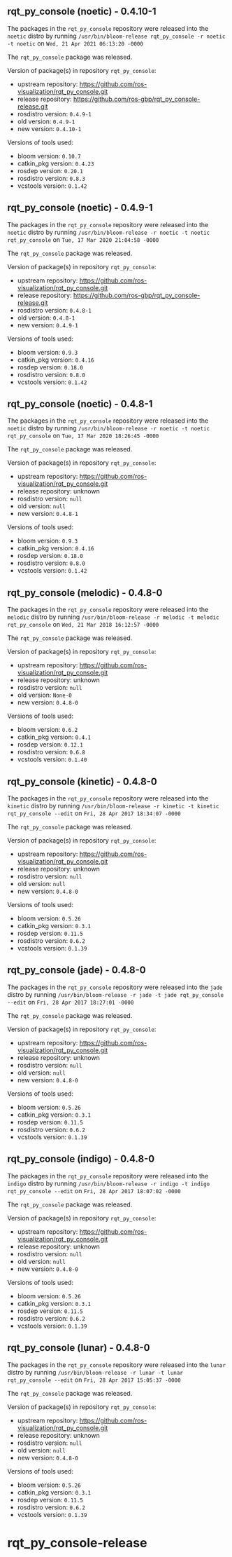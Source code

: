 ## rqt_py_console (noetic) - 0.4.10-1

The packages in the `rqt_py_console` repository were released into the `noetic` distro by running `/usr/bin/bloom-release rqt_py_console -r noetic -t noetic` on `Wed, 21 Apr 2021 06:13:20 -0000`

The `rqt_py_console` package was released.

Version of package(s) in repository `rqt_py_console`:

- upstream repository: https://github.com/ros-visualization/rqt_py_console.git
- release repository: https://github.com/ros-gbp/rqt_py_console-release.git
- rosdistro version: `0.4.9-1`
- old version: `0.4.9-1`
- new version: `0.4.10-1`

Versions of tools used:

- bloom version: `0.10.7`
- catkin_pkg version: `0.4.23`
- rosdep version: `0.20.1`
- rosdistro version: `0.8.3`
- vcstools version: `0.1.42`


## rqt_py_console (noetic) - 0.4.9-1

The packages in the `rqt_py_console` repository were released into the `noetic` distro by running `/usr/bin/bloom-release -r noetic -t noetic rqt_py_console` on `Tue, 17 Mar 2020 21:04:58 -0000`

The `rqt_py_console` package was released.

Version of package(s) in repository `rqt_py_console`:

- upstream repository: https://github.com/ros-visualization/rqt_py_console.git
- release repository: https://github.com/ros-gbp/rqt_py_console-release.git
- rosdistro version: `0.4.8-1`
- old version: `0.4.8-1`
- new version: `0.4.9-1`

Versions of tools used:

- bloom version: `0.9.3`
- catkin_pkg version: `0.4.16`
- rosdep version: `0.18.0`
- rosdistro version: `0.8.0`
- vcstools version: `0.1.42`


## rqt_py_console (noetic) - 0.4.8-1

The packages in the `rqt_py_console` repository were released into the `noetic` distro by running `/usr/bin/bloom-release -r noetic -t noetic rqt_py_console` on `Tue, 17 Mar 2020 18:26:45 -0000`

The `rqt_py_console` package was released.

Version of package(s) in repository `rqt_py_console`:

- upstream repository: https://github.com/ros-visualization/rqt_py_console.git
- release repository: unknown
- rosdistro version: `null`
- old version: `null`
- new version: `0.4.8-1`

Versions of tools used:

- bloom version: `0.9.3`
- catkin_pkg version: `0.4.16`
- rosdep version: `0.18.0`
- rosdistro version: `0.8.0`
- vcstools version: `0.1.42`


## rqt_py_console (melodic) - 0.4.8-0

The packages in the `rqt_py_console` repository were released into the `melodic` distro by running `/usr/bin/bloom-release -r melodic -t melodic rqt_py_console` on `Wed, 21 Mar 2018 16:12:57 -0000`

The `rqt_py_console` package was released.

Version of package(s) in repository `rqt_py_console`:

- upstream repository: https://github.com/ros-visualization/rqt_py_console.git
- release repository: unknown
- rosdistro version: `null`
- old version: `None-0`
- new version: `0.4.8-0`

Versions of tools used:

- bloom version: `0.6.2`
- catkin_pkg version: `0.4.1`
- rosdep version: `0.12.1`
- rosdistro version: `0.6.8`
- vcstools version: `0.1.40`


## rqt_py_console (kinetic) - 0.4.8-0

The packages in the `rqt_py_console` repository were released into the `kinetic` distro by running `/usr/bin/bloom-release -r kinetic -t kinetic rqt_py_console --edit` on `Fri, 28 Apr 2017 18:34:07 -0000`

The `rqt_py_console` package was released.

Version of package(s) in repository `rqt_py_console`:

- upstream repository: https://github.com/ros-visualization/rqt_py_console.git
- release repository: unknown
- rosdistro version: `null`
- old version: `null`
- new version: `0.4.8-0`

Versions of tools used:

- bloom version: `0.5.26`
- catkin_pkg version: `0.3.1`
- rosdep version: `0.11.5`
- rosdistro version: `0.6.2`
- vcstools version: `0.1.39`


## rqt_py_console (jade) - 0.4.8-0

The packages in the `rqt_py_console` repository were released into the `jade` distro by running `/usr/bin/bloom-release -r jade -t jade rqt_py_console --edit` on `Fri, 28 Apr 2017 18:27:01 -0000`

The `rqt_py_console` package was released.

Version of package(s) in repository `rqt_py_console`:

- upstream repository: https://github.com/ros-visualization/rqt_py_console.git
- release repository: unknown
- rosdistro version: `null`
- old version: `null`
- new version: `0.4.8-0`

Versions of tools used:

- bloom version: `0.5.26`
- catkin_pkg version: `0.3.1`
- rosdep version: `0.11.5`
- rosdistro version: `0.6.2`
- vcstools version: `0.1.39`


## rqt_py_console (indigo) - 0.4.8-0

The packages in the `rqt_py_console` repository were released into the `indigo` distro by running `/usr/bin/bloom-release -r indigo -t indigo rqt_py_console --edit` on `Fri, 28 Apr 2017 18:07:02 -0000`

The `rqt_py_console` package was released.

Version of package(s) in repository `rqt_py_console`:

- upstream repository: https://github.com/ros-visualization/rqt_py_console.git
- release repository: unknown
- rosdistro version: `null`
- old version: `null`
- new version: `0.4.8-0`

Versions of tools used:

- bloom version: `0.5.26`
- catkin_pkg version: `0.3.1`
- rosdep version: `0.11.5`
- rosdistro version: `0.6.2`
- vcstools version: `0.1.39`


## rqt_py_console (lunar) - 0.4.8-0

The packages in the `rqt_py_console` repository were released into the `lunar` distro by running `/usr/bin/bloom-release -r lunar -t lunar rqt_py_console --edit` on `Fri, 28 Apr 2017 15:05:37 -0000`

The `rqt_py_console` package was released.

Version of package(s) in repository `rqt_py_console`:

- upstream repository: https://github.com/ros-visualization/rqt_py_console.git
- release repository: unknown
- rosdistro version: `null`
- old version: `null`
- new version: `0.4.8-0`

Versions of tools used:

- bloom version: `0.5.26`
- catkin_pkg version: `0.3.1`
- rosdep version: `0.11.5`
- rosdistro version: `0.6.2`
- vcstools version: `0.1.39`


# rqt_py_console-release
